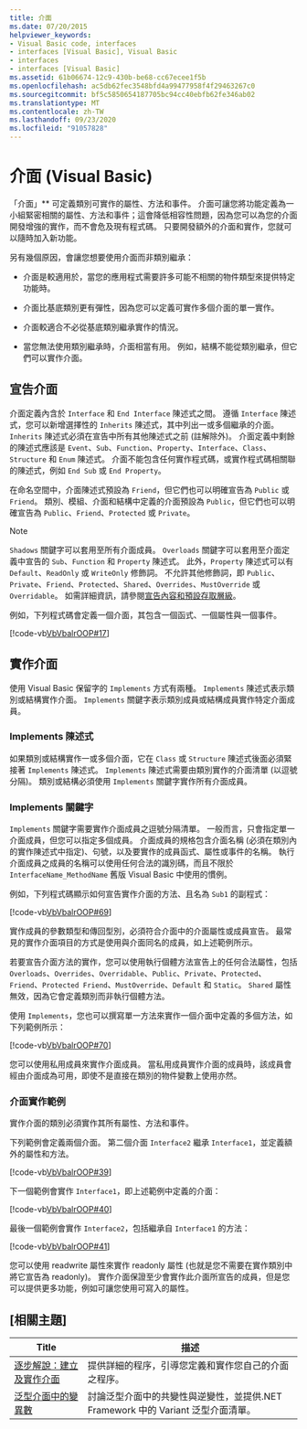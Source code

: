 ```yaml
---
title: 介面
ms.date: 07/20/2015
helpviewer_keywords:
- Visual Basic code, interfaces
- interfaces [Visual Basic], Visual Basic
- interfaces
- interfaces [Visual Basic]
ms.assetid: 61b06674-12c9-430b-be68-cc67ecee1f5b
ms.openlocfilehash: ac5db62fec3548bfd4a99477958f4f29463267c0
ms.sourcegitcommit: bf5c5850654187705bc94cc40ebfb62fe346ab02
ms.translationtype: MT
ms.contentlocale: zh-TW
ms.lasthandoff: 09/23/2020
ms.locfileid: "91057828"
---
```

# <a name="interfaces-visual-basic"></a>介面 (Visual Basic)

「介面」** 可定義類別可實作的屬性、方法和事件。 介面可讓您將功能定義為一小組緊密相關的屬性、方法和事件；這會降低相容性問題，因為您可以為您的介面開發增強的實作，而不會危及現有程式碼。 只要開發額外的介面和實作，您就可以隨時加入新功能。  
  
 另有幾個原因，會讓您想要使用介面而非類別繼承：  
  
- 介面是較適用於，當您的應用程式需要許多可能不相關的物件類型來提供特定功能時。  
  
- 介面比基底類別更有彈性，因為您可以定義可實作多個介面的單一實作。  
  
- 介面較適合不必從基底類別繼承實作的情況。  
  
- 當您無法使用類別繼承時，介面相當有用。 例如，結構不能從類別繼承，但它們可以實作介面。  
  
## <a name="declaring-interfaces"></a>宣告介面  

 介面定義內含於 `Interface` 和 `End Interface` 陳述式之間。 遵循 `Interface` 陳述式，您可以新增選擇性的 `Inherits` 陳述式，其中列出一或多個繼承的介面。 `Inherits` 陳述式必須在宣告中所有其他陳述式之前 (註解除外)。 介面定義中剩餘的陳述式應該是 `Event`、`Sub`、`Function`、`Property`、`Interface`、`Class`、`Structure` 和 `Enum` 陳述式。 介面不能包含任何實作程式碼，或實作程式碼相關聯的陳述式，例如 `End Sub` 或 `End Property`。  
  
 在命名空間中，介面陳述式預設為 `Friend`，但它們也可以明確宣告為 `Public` 或 `Friend`。 類別、模組、介面和結構中定義的介面預設為 `Public`，但它們也可以明確宣告為 `Public`、`Friend`、`Protected` 或 `Private`。  
  
> [!NOTE]
> `Shadows` 關鍵字可以套用至所有介面成員。 `Overloads` 關鍵字可以套用至介面定義中宣告的 `Sub`、`Function` 和 `Property` 陳述式。 此外，`Property` 陳述式可以有 `Default`、`ReadOnly` 或 `WriteOnly` 修飾詞。 不允許其他修飾詞，即 `Public`、`Private`、`Friend`、`Protected`、`Shared`、`Overrides`、`MustOverride` 或 `Overridable`。 如需詳細資訊，請參閱[宣告內容和預設存取層級](../../../language-reference/statements/declaration-contexts-and-default-access-levels.md)。  
  
 例如，下列程式碼會定義一個介面，其包含一個函式、一個屬性與一個事件。  
  
 [!code-vb[VbVbalrOOP#17](~/samples/snippets/visualbasic/VS_Snippets_VBCSharp/VbVbalrOOP/VB/OOP.vb#17)]  
  
## <a name="implementing-interfaces"></a>實作介面  

 使用 Visual Basic 保留字的 `Implements` 方式有兩種。 `Implements` 陳述式表示類別或結構實作介面。 `Implements` 關鍵字表示類別成員或結構成員實作特定介面成員。  
  
### <a name="implements-statement"></a>Implements 陳述式  

 如果類別或結構實作一或多個介面，它在 `Class` 或 `Structure` 陳述式後面必須緊接著 `Implements` 陳述式。 `Implements` 陳述式需要由類別實作的介面清單 (以逗號分隔)。 類別或結構必須使用 `Implements` 關鍵字實作所有介面成員。  
  
### <a name="implements-keyword"></a>Implements 關鍵字  

 `Implements` 關鍵字需要實作介面成員之逗號分隔清單。 一般而言，只會指定單一介面成員，但您可以指定多個成員。 介面成員的規格包含介面名稱 (必須在類別內的實作陳述式中指定)、句號，以及要實作的成員函式、屬性或事件的名稱。 執行介面成員之成員的名稱可以使用任何合法的識別碼，而且不限於 `InterfaceName_MethodName` 舊版 Visual Basic 中使用的慣例。  
  
 例如，下列程式碼顯示如何宣告實作介面的方法、且名為 `Sub1` 的副程式：  
  
 [!code-vb[VbVbalrOOP#69](~/samples/snippets/visualbasic/VS_Snippets_VBCSharp/VbVbalrOOP/VB/OOP.vb#69)]  
  
 實作成員的參數類型和傳回型別，必須符合介面中的介面屬性或成員宣告。 最常見的實作介面項目的方式是使用與介面同名的成員，如上述範例所示。  
  
 若要宣告介面方法的實作，您可以使用執行個體方法宣告上的任何合法屬性，包括 `Overloads`、`Overrides`、`Overridable`、`Public`、`Private`、`Protected`、`Friend`、`Protected Friend`、`MustOverride`、`Default` 和 `Static`。 `Shared` 屬性無效，因為它會定義類別而非執行個體方法。  
  
 使用 `Implements`，您也可以撰寫單一方法來實作一個介面中定義的多個方法，如下列範例所示：  
  
 [!code-vb[VbVbalrOOP#70](~/samples/snippets/visualbasic/VS_Snippets_VBCSharp/VbVbalrOOP/VB/OOP.vb#70)]  
  
 您可以使用私用成員來實作介面成員。 當私用成員實作介面的成員時，該成員會經由介面成為可用，即使不是直接在類別的物件變數上使用亦然。  
  
### <a name="interface-implementation-examples"></a>介面實作範例  

 實作介面的類別必須實作其所有屬性、方法和事件。  
  
 下列範例會定義兩個介面。 第二個介面 `Interface2` 繼承 `Interface1`，並定義額外的屬性和方法。  
  
 [!code-vb[VbVbalrOOP#39](~/samples/snippets/visualbasic/VS_Snippets_VBCSharp/VbVbalrOOP/VB/OOP.vb#39)]  
  
 下一個範例會實作 `Interface1`，即上述範例中定義的介面：  
  
 [!code-vb[VbVbalrOOP#40](~/samples/snippets/visualbasic/VS_Snippets_VBCSharp/VbVbalrOOP/VB/OOP.vb#40)]  
  
 最後一個範例會實作 `Interface2`，包括繼承自 `Interface1` 的方法：  
  
 [!code-vb[VbVbalrOOP#41](~/samples/snippets/visualbasic/VS_Snippets_VBCSharp/VbVbalrOOP/VB/OOP.vb#41)]  
  
 您可以使用 readwrite 屬性來實作 readonly 屬性 (也就是您不需要在實作類別中將它宣告為 readonly)。  實作介面保證至少會實作此介面所宣告的成員，但是您可以提供更多功能，例如可讓您使用可寫入的屬性。  
  
## <a name="related-topics"></a>[相關主題]  
  
|Title|描述|  
|-----------|-----------------|  
|[逐步解說：建立及實作介面](walkthrough-creating-and-implementing-interfaces.md)|提供詳細的程序，引導您定義和實作您自己的介面之程序。|  
|[泛型介面中的變異數](../../concepts/covariance-contravariance/variance-in-generic-interfaces.md)|討論泛型介面中的共變性與逆變性，並提供.NET Framework 中的 Variant 泛型介面清單。|
